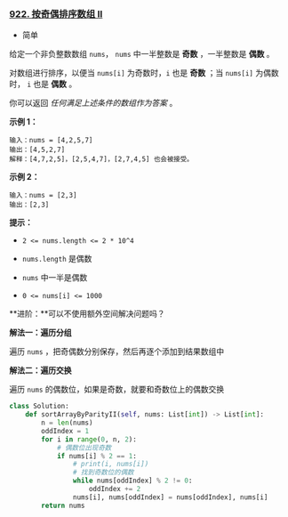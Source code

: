 ### [922. 按奇偶排序数组 II](https://leetcode.cn/problems/sort-array-by-parity-ii/)

- 简单

给定一个非负整数数组 `nums`， `nums` 中一半整数是 **奇数** ，一半整数是 **偶数** 。

对数组进行排序，以便当 `nums[i]` 为奇数时，`i` 也是 **奇数** ；当 `nums[i]` 为偶数时， `i` 也是 **偶数** 。

你可以返回 *任何满足上述条件的数组作为答案* 。

**示例 1：**

```
输入：nums = [4,2,5,7]
输出：[4,5,2,7]
解释：[4,7,2,5]，[2,5,4,7]，[2,7,4,5] 也会被接受。
```

**示例 2：**

```
输入：nums = [2,3]
输出：[2,3]
```

**提示：**

- `2 <= nums.length <= 2 * 10^4`
- `nums.length` 是偶数

- `nums` 中一半是偶数
- `0 <= nums[i] <= 1000`

**进阶：**可以不使用额外空间解决问题吗？

**解法一：遍历分组**

遍历 `nums` ，把奇偶数分别保存，然后再逐个添加到结果数组中

**解法二：遍历交换**

遍历 `nums`  的偶数位，如果是奇数，就要和奇数位上的偶数交换

```python
class Solution:
    def sortArrayByParityII(self, nums: List[int]) -> List[int]:
        n = len(nums)
        oddIndex = 1
        for i in range(0, n, 2):
            # 偶数位出现奇数
            if nums[i] % 2 == 1:
                # print(i, nums[i])
                # 找到奇数位的偶数
                while nums[oddIndex] % 2 != 0:
                    oddIndex += 2
                nums[i], nums[oddIndex] = nums[oddIndex], nums[i]
        return nums
```

